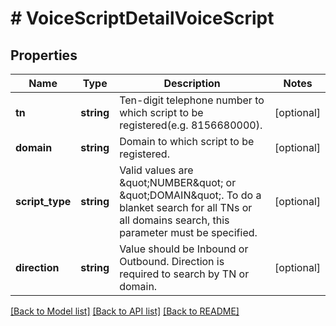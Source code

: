 # # VoiceScriptDetailVoiceScript

## Properties

Name | Type | Description | Notes
------------ | ------------- | ------------- | -------------
**tn** | **string** | Ten-digit telephone number to which script to be registered(e.g. 8156680000). | [optional]
**domain** | **string** | Domain to which script to be registered. | [optional]
**script_type** | **string** | Valid values are \&quot;NUMBER\&quot; or \&quot;DOMAIN\&quot;. To do a blanket search for all TNs or all domains search, this parameter must be specified. | [optional]
**direction** | **string** | Value should be Inbound or Outbound. Direction is required to search by TN or domain. | [optional]

[[Back to Model list]](../../README.md#models) [[Back to API list]](../../README.md#endpoints) [[Back to README]](../../README.md)
